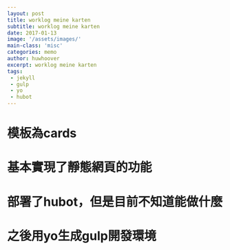 ```yaml
---
layout: post
title: worklog meine karten
subtitle: worklog meine karten
date: 2017-01-13
image: '/assets/images/'
main-class: 'misc'
categories: memo
author: huwhoover
excerpt: worklog meine karten
tags:
 - jekyll
 - gulp
 - yo
 - hubot
---
```


# 模板為cards

# 基本實現了靜態網頁的功能

# 部署了hubot，但是目前不知道能做什麼

# 之後用yo生成gulp開發環境
